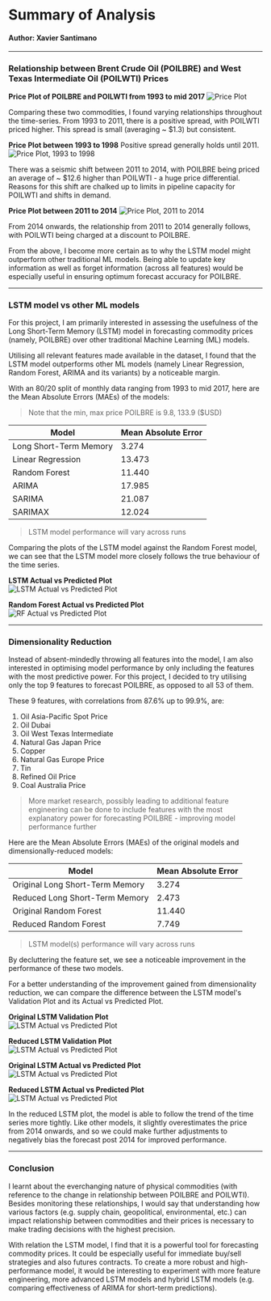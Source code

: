 # Summary of Analysis

#### Author: Xavier Santimano

---

### Relationship between Brent Crude Oil (POILBRE) and West Texas Intermediate Oil (POILWTI) Prices

**Price Plot of POILBRE and POILWTI from 1993 to mid 2017**
![Price Plot](./visuals/time_series_POILBRE_POILWTI.png)

Comparing these two commodities, I found varying relationships throughout the time-series. From 1993 to 2011, there is a positive spread, with POILWTI priced higher. This spread is small (averaging ~ $1.3) but consistent.

**Price Plot between 1993 to 1998** 
Positive spread generally holds until 2011.<br>
![Price Plot, 1993 to 1998](./visuals/time_series_POILBRE_POILWTI_1993_1998.png)

There was a seismic shift between 2011 to 2014, with POILBRE being priced an average of ~ $12.6 higher than POILWTI - a huge price differential. Reasons for this shift are chalked up to limits in pipeline capacity for POILWTI and shifts in demand.<br>

**Price Plot between 2011 to 2014**
![Price Plot, 2011 to 2014](./visuals/time_series_POILBRE_POILWTI_2011_2014.png)

From 2014 onwards, the relationship from 2011 to 2014 generally follows, with POILWTI being charged at a discount to POILBRE.

From the above, I become more certain as to why the LSTM model might outperform other traditional ML models. Being able to update key information as well as forget information (across all features) would be especially useful in ensuring optimum forecast accuracy for POILBRE.
 
 ---

### LSTM model vs other ML models

For this project, I am primarily interested in assessing the usefulness of the Long Short-Term Memory (LSTM) model in forecasting commodity prices (namely, POILBRE) over other traditional Machine Learning (ML) models.

Utilising all relevant features made available in the dataset, I found that the LSTM model outperforms other ML models (namely Linear Regression, Random Forest, ARIMA and its variants) by a noticeable margin.

With an 80/20 split of monthly data ranging from 1993 to mid 2017, here are the Mean Absolute Errors (MAEs) of the models:

> Note that the min, max price POILBRE is 9.8, 133.9 ($USD)

| Model | Mean Absolute Error |
|---|---|
| Long Short-Term Memory | 3.274 |
| Linear Regression | 13.473 |
| Random Forest | 11.440 |
| ARIMA | 17.985 |
| SARIMA | 21.087 |
| SARIMAX | 12.024 |

> LSTM model performance will vary across runs

Comparing the plots of the LSTM model against the Random Forest model, we can see that the LSTM model more closely follows the true behaviour of the time series.

**LSTM Actual vs Predicted Plot**<br>
![LSTM Actual vs Predicted Plot](./visuals/lstm_actual_vs_predicted_plot.png)

**Random Forest Actual vs Predicted Plot**<br>
![RF Actual vs Predicted Plot](./visuals/rf_actual_vs_predicted_plot.png)

---

### Dimensionality Reduction

Instead of absent-mindedly throwing all features into the model, I am also interested in optimising model performance by only including the features with the most predictive power. For this project, I decided to try utilising only the top 9 features to forecast POILBRE, as opposed to all 53 of them.

These 9 features, with correlations from 87.6% up to 99.9%, are:<br>
1. Oil Asia-Pacific Spot Price
2. Oil Dubai
3. Oil West Texas Intermediate 
4. Natural Gas Japan Price
5. Copper
6. Natural Gas Europe Price
7. Tin
8. Refined Oil Price
9. Coal Australia Price

> More market research, possibly leading to additional feature engineering can be done to include features with the most explanatory power for forecasting POILBRE - improving model performance further

Here are the Mean Absolute Errors (MAEs) of the original models and dimensionally-reduced models:

| Model | Mean Absolute Error |
|---|---|
| Original Long Short-Term Memory | 3.274 |
| Reduced Long Short-Term Memory | 2.473 |
| Original Random Forest | 11.440 |
| Reduced Random Forest | 7.749 |

> LSTM model(s) performance will vary across runs

By decluttering the feature set, we see a noticeable improvement in the performance of these two models.

For a better understanding of the improvement gained from dimensionality reduction, we can compare the difference between the LSTM model's Validation Plot and its Actual vs Predicted Plot.

**Original LSTM Validation Plot**<br>
![LSTM Actual vs Predicted Plot](./visuals/lstm_validation_plot.png)

**Reduced LSTM Validation Plot**<br>
![LSTM Actual vs Predicted Plot](./visuals/lstm_validation_plot_optimised.png)

**Original LSTM Actual vs Predicted Plot**<br>
![LSTM Actual vs Predicted Plot](./visuals/lstm_actual_vs_predicted_plot.png)

**Reduced LSTM Actual vs Predicted Plot**<br>
![LSTM Actual vs Predicted Plot](./visuals/lstm_actual_vs_predicted_plot_optimised.png)

In the reduced LSTM plot, the model is able to follow the trend of the time series more tightly. Like other models, it slightly overestimates the price from 2014 onwards, and so we could make further adjustments to negatively bias the forecast post 2014 for improved performance.

---

### Conclusion

I learnt about the everchanging nature of physical commodities (with reference to the change in relationship between POILBRE and POILWTI). Besides monitoring these relationships, I would say that understanding how various factors (e.g. supply chain, geopolitical, environmental, etc.) can impact relationship between commodities and their prices is necessary to make trading decisions with the highest precision.

With relation the LSTM model, I find that it is a powerful tool for forecasting commodity prices. It could be especially useful for immediate buy/sell strategies and also futures contracts. To create a more robust and high-performance model, it would be interesting to experiment with more feature engineering, more advanced LSTM models and hybrid LSTM models (e.g. comparing effectiveness of ARIMA for short-term predictions).
